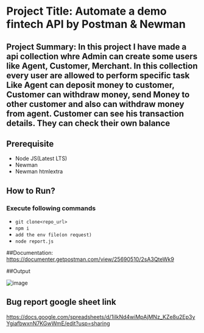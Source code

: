 # Project Title: Automate a demo fintech API by Postman & Newman
## Project Summary: In this project I have made a api collection  whre  Admin can create some users like Agent, Customer, Merchant. In this collection every user are allowed to perform specific task Like Agent can deposit money to customer, Customer can withdraw money, send Money to other customer and also can withdraw money from agent. Customer can see his transaction details. They can check their own balance
## Prerequisite
- Node JS(Latest LTS)
- Newman
- Newman htmlextra
## How to Run?
### Execute following commands
- ```git clone<repo_url>```
- ```npm i```
- ```add the env file(on request)```
- ```node report.js```

##Documentation:
https://documenter.getpostman.com/view/25690510/2sA3QteWk9

##Output

![image](https://github.com/nur82alam/Postman-api-collection/assets/32610428/5fa826c7-d8af-45fb-a96d-37688ad50960)

## Bug report google sheet link

https://docs.google.com/spreadsheets/d/1iIkNd4wiMpAjMNz_KZe8u2Ep3yYgiafbwxnN7KGwWmE/edit?usp=sharing
